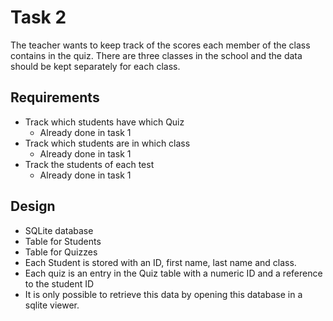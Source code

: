 Task 2
======
The teacher wants to keep track of the scores each member of the class contains
in the quiz. There are three classes in the school and the data should be kept
separately for each class.

Requirements
------------
- Track which students have which Quiz
  - Already done in task 1
- Track which students are in which class
  - Already done in task 1
- Track the students of each test
  - Already done in task 1

Design
------
- SQLite database
- Table for Students
- Table for Quizzes
- Each Student is stored with an ID, first name, last name and class.
- Each quiz is an entry in the Quiz table with a numeric ID and a reference to the student ID
- It is only possible to retrieve this data by opening this database in a sqlite viewer.
